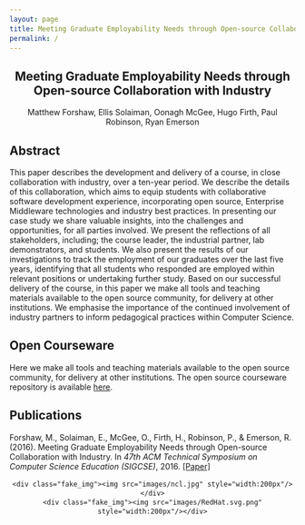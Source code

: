 ```yaml
---
layout: page
title: Meeting Graduate Employability Needs through Open-source Collaboration with Industry
permalink: /
---
```


<h2 style="text-align:center">Meeting Graduate Employability Needs through Open-source Collaboration with Industry</h2>
<div style="text-align:center">Matthew Forshaw, Ellis Solaiman, Oonagh McGee, Hugo Firth, Paul Robinson, Ryan Emerson</div>

<style type="text/css">
.container{
    text-align:center;
    
/*    border:1px solid #666;*/
}

.fake_img{
    display:inline-block;
    margin:20px 15px;
    padding:0px;
    
/*    border:1px solid #CCC;*/
}
</style>

<!-- <div class="container">

    <div class="fake_img"><img src="images/ncl.jpg" style="width:200px"/></div>
    <div class="fake_img"><img src="images/RedHat.svg.png" style="width:200px"/></div>
</div> -->

## Abstract
This paper describes the development and delivery of a course, in close collaboration with industry, over a ten-year period.  We describe the details of this collaboration, which aims to equip students with collaborative software development experience, incorporating open source, Enterprise Middleware technologies and industry best practices. In presenting our case study we share valuable insights, into the challenges and opportunities, for all parties involved. We present the reflections of all stakeholders, including; the course leader, the industrial partner, lab demonstrators, and students. We also present the results of our investigations to track the employment of our graduates over the last five years, identifying that all students who responded are employed within relevant positions or undertaking further study. Based on our successful delivery of the course, in this paper we make all tools and teaching materials available to the open source community, for delivery at other institutions. We emphasise the importance of the continued involvement of industry partners to inform pedagogical practices within Computer Science.

## Open Courseware
Here we make all tools and teaching materials available to the open source community, for delivery at other institutions. The open source courseware repository is available <a href="https://github.com/NewcastleComputingScience/enterprise-middleware-coursework">here</a>.

## Publications
Forshaw, M., Solaiman, E., McGee, O., Firth, H., Robinson, P., & Emerson, R. (2016). Meeting Graduate Employability Needs through Open-source Collaboration with Industry. In <em>47th ACM Technical Symposium on Computer Science Education (SIGCSE)</em>, 2016. <a href="">[Paper]</a>


<!-- <img src="images/ncl.jpg" style="width:200px"/>
<img src="images/RedHat.svg.png" style="width:200px"/>
 --><div class="container">

    <div class="fake_img"><img src="images/ncl.jpg" style="width:200px"/></div>
    <div class="fake_img"><img src="images/RedHat.svg.png" style="width:200px"/></div>
</div>
